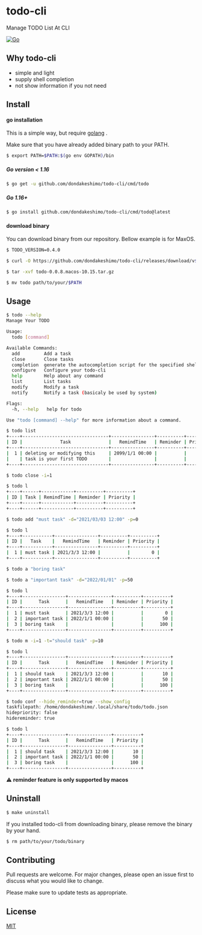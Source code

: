 # todo-cli
Manage TODO List At CLI

[![Go][go-test-image]][go-test-url]

[go-test-image]: https://github.com/dondakeshimo/todo-cli/workflows/Go/badge.svg
[go-test-url]: https://github.com/dondakeshimo/todo-cli/actions?query=workflow%3AGo

## Why todo-cli
- simple and light
- supply shell completion
- not show information if you not need

## Install
#### go installation
This is a simple way, but require [golang](https://golang.org/) .

Make sure that you have already added binary path to your PATH.

```bash
$ export PATH=$PATH:$(go env GOPATH)/bin
```

##### Go version \< 1.16
```bash
$ go get -u github.com/dondakeshimo/todo-cli/cmd/todo
```

##### Go 1.16+
```bash
$ go install github.com/dondakeshimo/todo-cli/cmd/todo@latest
```

#### download binary
You can download binary from our repository.
Bellow example is for MaxOS.

```bash
$ TODO_VERSION=0.4.0

$ curl -O https://github.com/dondakeshimo/todo-cli/releases/download/v${TODO_VERSION}/todo-${TODO_VERSION}.macos-10.15.tar.gz

$ tar -xvf todo-0.0.8.macos-10.15.tar.gz

$ mv todo path/to/your/$PATH
```

## Usage

```bash
$ todo --help
Manage Your TODO

Usage:
  todo [command]

Available Commands:
  add         Add a task
  close       Close tasks
  completion  generate the autocompletion script for the specified shell
  configure   Configure your todo-cli
  help        Help about any command
  list        List tasks
  modify      Modify a task
  notify      Notify a task (basicaly be used by system)

Flags:
  -h, --help   help for todo

Use "todo [command] --help" for more information about a command.
```

```bash
$ todo list
+----+--------------------------------+----------------+----------+----------+
| ID |              Task              |   RemindTime   | Reminder | Priority |
+----+--------------------------------+----------------+----------+----------+
|  1 | deleting or modifying this     | 2099/1/1 00:00 |          |        0 |
|    | task is your first TODO        |                |          |          |
+----+--------------------------------+----------------+----------+----------+

$ todo close -i=1

$ todo l
+----+------+------------+----------+----------+
| ID | Task | RemindTime | Reminder | Priority |
+----+------+------------+----------+----------+
+----+------+------------+----------+----------+

$ todo add "must task" -d="2021/03/03 12:00" -p=0

$ todo l
+----+-----------+----------------+----------+----------+
| ID |   Task    |   RemindTime   | Reminder | Priority |
+----+-----------+----------------+----------+----------+
|  1 | must task | 2021/3/3 12:00 |          |        0 |
+----+-----------+----------------+----------+----------+

$ todo a "boring task"

$ todo a "important task" -d="2022/01/01" -p=50

$ todo l
+----+----------------+----------------+----------+----------+
| ID |      Task      |   RemindTime   | Reminder | Priority |
+----+----------------+----------------+----------+----------+
|  1 | must task      | 2021/3/3 12:00 |          |        0 |
|  2 | important task | 2022/1/1 00:00 |          |       50 |
|  3 | boring task    |                |          |      100 |
+----+----------------+----------------+----------+----------+

$ todo m -i=1 -t="should task" -p=10

$ todo l
+----+----------------+----------------+----------+----------+
| ID |      Task      |   RemindTime   | Reminder | Priority |
+----+----------------+----------------+----------+----------+
|  1 | should task    | 2021/3/3 12:00 |          |       10 |
|  2 | important task | 2022/1/1 00:00 |          |       50 |
|  3 | boring task    |                |          |      100 |
+----+----------------+----------------+----------+----------+

$ todo conf --hide_reminder=true --show_config
taskfilepath: /home/dondakeshimo/.local/share/todo/todo.json
hidepriority: false
hidereminder: true

$ todo l
+----+----------------+----------------+----------+
| ID |      Task      |   RemindTime   | Priority |
+----+----------------+----------------+----------+
|  1 | should task    | 2021/3/3 12:00 |       10 |
|  2 | important task | 2022/1/1 00:00 |       50 |
|  3 | boring task    |                |      100 |
+----+----------------+----------------+----------+
```

:warning: **reminder feature is only supported by macos**

<!--
TODO: rewrite for cobra
## Completion
You can use completion with bash or zsh.

##### :warning: zsh completion
ZSH completion may show inappropriate candidates
if you didn't configure below setting.  
We recommend that you set zsh-completion configuration.

#### Bash
Set `PROG=todo` and load `scripts/bash_autocomplete`.
Adding the following lines to your BASH configuration file (usually `.bash_profile` )
will allow the auto-completion to persist across new shells.

```bash
PROG=todo source path/to/todo-cli/scripts/bash_autocomplete
```

#### Zsh
Set `PROG=todo` and `_CLI_ZSH_AUTOCOMPLETE_HACK=1` , then load `scripts/zsh_autocomplete`.
Adding the following lines to your BASH configuration file (usually `.zshrc` )
will allow the auto-completion to persist across new shells.

```bash
PROG=todo
_CLI_ZSH_AUTOCOMPLETE_HACK=1
source path/to/todo-cli/scripts/zsh_autocomplete
source $(todo completion zsh)
```
-->

## Uninstall
```bash
$ make uninstall
```

If you installed todo-cli from downloading binary, please remove the binary by your hand.

```bash
$ rm path/to/your/todo/binary
```

## Contributing
Pull requests are welcome. For major changes, please open an issue first to discuss what you would like to change.

Please make sure to update tests as appropriate.

## License
[MIT](https://choosealicense.com/licenses/mit/)
